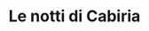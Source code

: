 ---
layout: post
title: Le notti di Cabiria
director: Federico Fellini
year: 1957
cover: https://images.mubicdn.net/images/film/243/cache-36075-1578211257/image-w1280.jpg
---